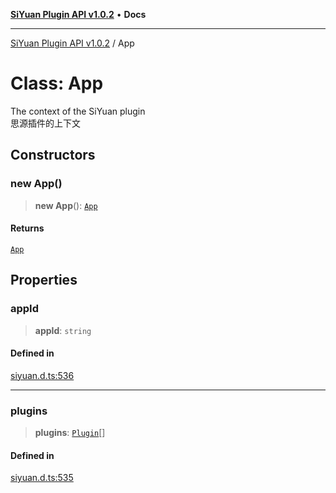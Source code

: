 [**SiYuan Plugin API v1.0.2**](../README.md) • **Docs**

---

[SiYuan Plugin API v1.0.2](../README.md) / App

# Class: App

The context of the SiYuan plugin
<br/>
思源插件的上下文

## Constructors

### new App()

> **new App**(): [`App`](App.md)

#### Returns

[`App`](App.md)

## Properties

### appId

> **appId**: `string`

#### Defined in

[siyuan.d.ts:536](https://github.com/siyuan-note/petal/tree/main/siyuan.d.ts#L536)

---

### plugins

> **plugins**: [`Plugin`](Plugin.md)[]

#### Defined in

[siyuan.d.ts:535](https://github.com/siyuan-note/petal/tree/main/siyuan.d.ts#L535)
